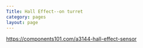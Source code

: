 ```yaml
---
Title: Hall Effect--on turret
category: pages
layout: page
---
```


https://components101.com/a3144-hall-effect-sensor
